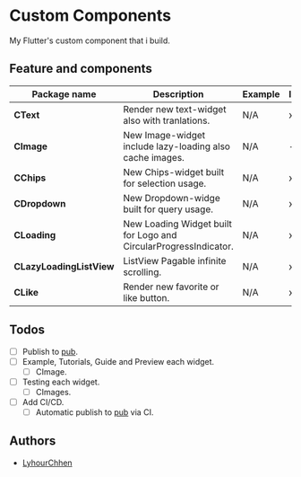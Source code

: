 # Custom Components
My Flutter's custom component that i build.



## Feature and components
 
|Package name| Description | Example|IsDone
|--|--|--|--|
| **CText**  | Render new text-widget also with tranlations. |N/A|x |
|**CImage**|New Image-widget include lazy-loading also cache images.|N/A|- [ ]
|**CChips**|New Chips-widget built for selection usage.|N/A|x
|**CDropdown**|New Dropdown-widge built for query usage.|N/A|x
|**CLoading**|New Loading Widget built for Logo and CircularProgressIndicator.|N/A|x
|**CLazyLoadingListView**|ListView Pagable infinite scrolling.|N/A|x
|**CLike**|Render new favorite or like button.|N/A|x

## Todos
- [ ] Publish to [pub](pub.dev).
- [ ] Example, Tutorials, Guide and Preview each widget.
  - [ ] CImage.
- [ ] Testing each widget.
  - [ ] CImages.
- [ ] Add CI/CD.
  - [ ] Automatic publish to [pub](pub.dev) via CI.

## Authors 
- [LyhourChhen](https://github.com/lyhourchhen)
